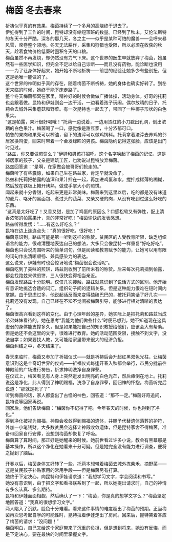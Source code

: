 # 梅茵 冬去春来
祈祷似乎真的有效果，梅茵持续了一个多月的高烧终于退去了。  
伊娃得到了工作的时间，昆特却没有缩短顶班的数量。已经到了秋末，艾伦法斯特的冬天十分严酷，深冬的那几天，冬之主——似乎是某种可怕的魔兽——会呼来暴风雪，席卷整个领地。冬天无法耕作，采集和狩猎也受限，所以必须在收获的秋天，趁着食物价格低廉时囤积冬天的口粮。  
梅茵虽然不再发烧，却仍然没有力气下床。这个世界的医生早就放弃了梅茵，她虽然有一些医学知识，但完全不足以给自己诊断——而且没有药物，能诊断也没用——为了让身体好起来，她开始不断地祈祷——前世的经验让她多少有些别扭，但这是她唯一能做的了。  
这个世界的神明似乎真的存在，随着梅茵不断祈祷，她的身体也确实好转了。到冬天来临的时候，她终于能下床走路了。  
整个冬天梅茵都窝在家里，精神好的时候会做做广播体操，活动身体。好奇的托莉也会跟着做。昆特和伊娃则会一边干活，一边看着孩子玩闹。偶尔放晴的日子，托莉会去城外采集蘑菇和野菜。有一次昆特也一起去了，带回了一种椰子形状的白色果实。  
“这是帕露，果汁很好喝哦！”托莉一边说着，一边用烫红的小刀戳出孔洞，倒出浓稠的白色果汁。梅茵喝了一口，感觉像是甜豆浆，十分浓郁可口。  
帕鲁的果肉和果壳可以榨油，留下的渣滓可以做鸡饲料。托莉拿着渣滓去养鸡的邻居家换鸡蛋，回来时带着一个金发绿眸的男孩。梅茵隐约记得这张脸，应该是出门时见过。  
“路兹，你又要做煎饼么？”伊娃和男孩打招呼。这个名字唤起了梅茵的记忆，这是邻居家的孩子，父亲是建筑工匠，也劝说过昆特放弃梅茵。  
路兹回答道：“是啊，在家做会被哥哥们抢走的。”  
梅茵听了有些震惊，如果自己生在路兹家，肯定早就没命了。  
路兹和托莉把帕露的渣滓和果汁拌在一起，再加进鸡蛋和水，搅拌成稀薄的糊糊，然后放在铁板上摊开烤熟，做成手掌大小的煎饼。  
闻起来就十分香甜，吃起来更是非常美味。梅茵来到这里以后，吃的都是没有味道的麦片、咯牙的黑面包、煮过头的蔬菜、又柴又硬的肉，从没有吃到过这么好吃的东西。  
“这真是太好吃了！又香又甜，是加了鸡蛋的原因么？口感松软又有弹性，配上清香浓郁的帕露果汁，真的非常好吃！”梅茵愉快的发表感想。  
路兹听得发愣：“……有这么好吃么？”  
昆特在边上连连点头：“真的很好吃，很好吃！”  
梅茵意识到，路兹可能是第一听到这样的称赞。贫民区的人受教育所限，缺乏组织语言的能力，很难清楚地表达自己的想法，大多只会像昆特一样重复“好吃好吃”。梅茵也只会说周围听来的简单词句，但是阅读和教育赋予的能力，让她可以用有限的词句作出清晰顺畅、兼具感染力的表达。  
这么说来，伊娃有时也会惊讶地说“梅茵很会说话呢”。  
梅茵吃到了美味的煎饼，路兹则收到了前所未有的称赞。后来每次托莉摘到帕露，都会找路兹来做煎饼，三人很快变得相当亲近。  
梅茵发现路兹十分聪明。仅仅几次接触，路兹就意识到了说话方式的区别。他开始有意识地挑选合适的词汇，组织句子间的逻辑关系。但是这种能力很难在短时间内掌握。由于思虑过多，他说起话反而来变得磕磕巴巴的，被托莉笑话了好几次——托莉还没有发现，自己已经在不知不觉间被梅茵引导，能够进行相对清晰的表达了。  
梅茵很高兴看到这样的变化。由于心理年龄的差异，她实际上是把托莉和路兹当成弟弟妹妹看待的。她在思考“我能为他们做些什么”时便已想到，她不知道现在这具虚弱的身体能支撑多久，但是如果能把自己的知识教授给他们，应该会大有帮助。  
但是她还不会这里的文字，很难进行教育。她的活动范围受限，接触不到文字，没法自学；如果要找人教，又可能给家里带来很大的经济负担。  
梅茵纠结之中，冬天结束了。  


春天来临时，梅茵又参加了祈福仪式——就是祈祷后会升起红黑双色光柱，让梅茵意识到这是个奇幻世界的仪式——祈福仪式每逢开春入秋都会举行，市民分批前往神殿前的广场进行祷告，祈求神明洗净自身罪孽。  
在仪式上，梅茵看见有人身上突然迸发出明亮的白色光芒，然后瘫倒在地上。托莉说这是净化，此人得到了神明赐福，洗净了自身罪孽，回归神的怀抱。梅茵听完后说道：“那就是死了？”  
听到梅茵的话，家人都露出了古怪的神色，回答道：“那不一定。”梅茵好奇追问，昆特说等回家再说。  
回家后，他们告诉梅茵：“梅茵你不记得了吧。今年春天的时候，你也得到了净化。”  
得到净化被视为赐福，神殿会收敛得到赐福的遗体，并赐予代替遗体落葬的护符，外加一小笔钱财。大多数贫民会选择让神殿收敛遗体，但是昆特家舍不得梅茵，准备带回家自行安葬，没想到梅茵却恢复了呼吸。  
梅茵算了算时间，那正好是她醒来的时候。她前世看过许多小说，教会有黑幕那是基本操作，所以这个净化在她看来十分可疑。但是她完全没有能力进行调查，便将之抛到了脑后。  


开春以后，梅茵身体又好转了一些，托莉本想带着梅茵去城外拣柴禾、摘野菜——这是贫民孩子补贴家用的常用手段——但是梅茵另有打算。  
她终于下定决心，向昆特和伊娃请求道：“我想学习文字，学会阅读和书写。”  
她没有意识到，由于把文字和看书联系到了一起，所以她提出请求时，自己的神情有多么认真、多么期待。  
昆特和伊娃面面相觑，然后确认了一下：“梅茵，你是真的想学文字么？”梅茵坚定地回答道：“我真的很想学习文字。”  
两人陷入了沉默，脸色十分难看。看来这件事情的难度超出了梅茵的预期。正当梅茵再次思考起自学的可能性时，昆特拉着伊娃走出了房间。回来后，昆特笑着答应了梅茵的请求：“没问题！”  
梅茵明白，自己又给这个家庭带来了沉重的负担，但是想到将来，她没有反悔，而是下定决心，要在最快的时间里掌握文字。  


